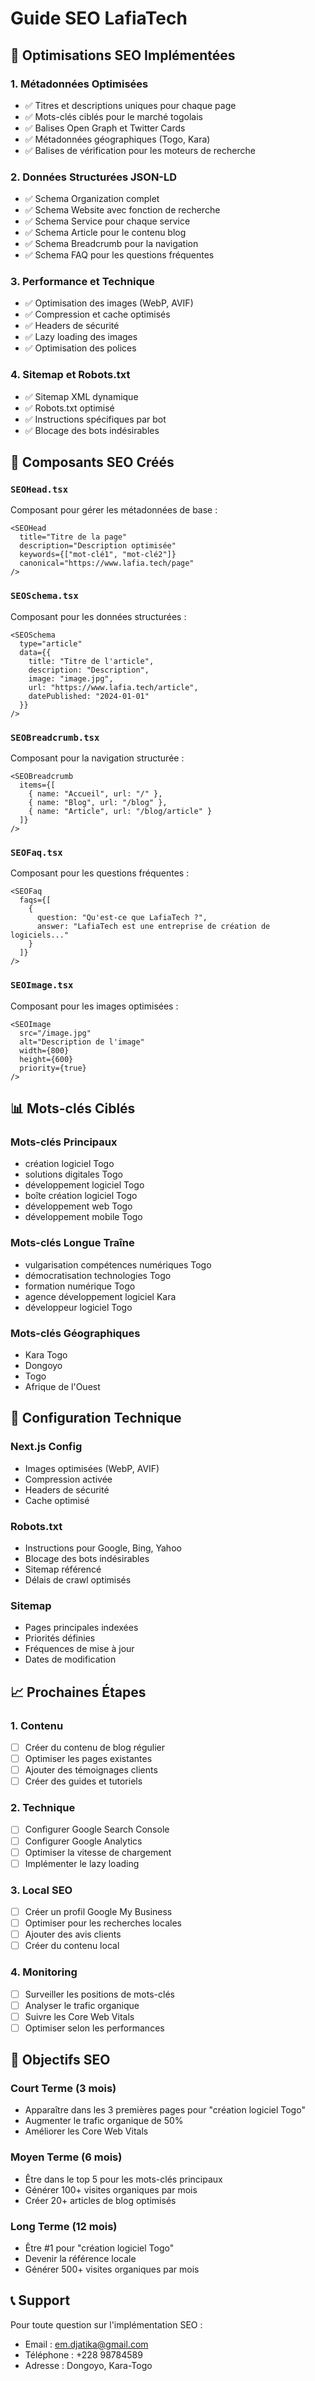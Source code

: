 # Guide SEO LafiaTech

## 🎯 Optimisations SEO Implémentées

### 1. Métadonnées Optimisées
- ✅ Titres et descriptions uniques pour chaque page
- ✅ Mots-clés ciblés pour le marché togolais
- ✅ Balises Open Graph et Twitter Cards
- ✅ Métadonnées géographiques (Togo, Kara)
- ✅ Balises de vérification pour les moteurs de recherche

### 2. Données Structurées JSON-LD
- ✅ Schema Organization complet
- ✅ Schema Website avec fonction de recherche
- ✅ Schema Service pour chaque service
- ✅ Schema Article pour le contenu blog
- ✅ Schema Breadcrumb pour la navigation
- ✅ Schema FAQ pour les questions fréquentes

### 3. Performance et Technique
- ✅ Optimisation des images (WebP, AVIF)
- ✅ Compression et cache optimisés
- ✅ Headers de sécurité
- ✅ Lazy loading des images
- ✅ Optimisation des polices

### 4. Sitemap et Robots.txt
- ✅ Sitemap XML dynamique
- ✅ Robots.txt optimisé
- ✅ Instructions spécifiques par bot
- ✅ Blocage des bots indésirables

## 🚀 Composants SEO Créés

### `SEOHead.tsx`
Composant pour gérer les métadonnées de base :
```tsx
<SEOHead
  title="Titre de la page"
  description="Description optimisée"
  keywords={["mot-clé1", "mot-clé2"]}
  canonical="https://www.lafia.tech/page"
/>
```

### `SEOSchema.tsx`
Composant pour les données structurées :
```tsx
<SEOSchema
  type="article"
  data={{
    title: "Titre de l'article",
    description: "Description",
    image: "image.jpg",
    url: "https://www.lafia.tech/article",
    datePublished: "2024-01-01"
  }}
/>
```

### `SEOBreadcrumb.tsx`
Composant pour la navigation structurée :
```tsx
<SEOBreadcrumb
  items={[
    { name: "Accueil", url: "/" },
    { name: "Blog", url: "/blog" },
    { name: "Article", url: "/blog/article" }
  ]}
/>
```

### `SEOFaq.tsx`
Composant pour les questions fréquentes :
```tsx
<SEOFaq
  faqs={[
    {
      question: "Qu'est-ce que LafiaTech ?",
      answer: "LafiaTech est une entreprise de création de logiciels..."
    }
  ]}
/>
```

### `SEOImage.tsx`
Composant pour les images optimisées :
```tsx
<SEOImage
  src="/image.jpg"
  alt="Description de l'image"
  width={800}
  height={600}
  priority={true}
/>
```

## 📊 Mots-clés Ciblés

### Mots-clés Principaux
- création logiciel Togo
- solutions digitales Togo
- développement logiciel Togo
- boîte création logiciel Togo
- développement web Togo
- développement mobile Togo

### Mots-clés Longue Traîne
- vulgarisation compétences numériques Togo
- démocratisation technologies Togo
- formation numérique Togo
- agence développement logiciel Kara
- développeur logiciel Togo

### Mots-clés Géographiques
- Kara Togo
- Dongoyo
- Togo
- Afrique de l'Ouest

## 🔧 Configuration Technique

### Next.js Config
- Images optimisées (WebP, AVIF)
- Compression activée
- Headers de sécurité
- Cache optimisé

### Robots.txt
- Instructions pour Google, Bing, Yahoo
- Blocage des bots indésirables
- Sitemap référencé
- Délais de crawl optimisés

### Sitemap
- Pages principales indexées
- Priorités définies
- Fréquences de mise à jour
- Dates de modification

## 📈 Prochaines Étapes

### 1. Contenu
- [ ] Créer du contenu de blog régulier
- [ ] Optimiser les pages existantes
- [ ] Ajouter des témoignages clients
- [ ] Créer des guides et tutoriels

### 2. Technique
- [ ] Configurer Google Search Console
- [ ] Configurer Google Analytics
- [ ] Optimiser la vitesse de chargement
- [ ] Implémenter le lazy loading

### 3. Local SEO
- [ ] Créer un profil Google My Business
- [ ] Optimiser pour les recherches locales
- [ ] Ajouter des avis clients
- [ ] Créer du contenu local

### 4. Monitoring
- [ ] Surveiller les positions de mots-clés
- [ ] Analyser le trafic organique
- [ ] Suivre les Core Web Vitals
- [ ] Optimiser selon les performances

## 🎯 Objectifs SEO

### Court Terme (3 mois)
- Apparaître dans les 3 premières pages pour "création logiciel Togo"
- Augmenter le trafic organique de 50%
- Améliorer les Core Web Vitals

### Moyen Terme (6 mois)
- Être dans le top 5 pour les mots-clés principaux
- Générer 100+ visites organiques par mois
- Créer 20+ articles de blog optimisés

### Long Terme (12 mois)
- Être #1 pour "création logiciel Togo"
- Devenir la référence locale
- Générer 500+ visites organiques par mois

## 📞 Support

Pour toute question sur l'implémentation SEO :
- Email : em.djatika@gmail.com
- Téléphone : +228 98784589
- Adresse : Dongoyo, Kara-Togo
